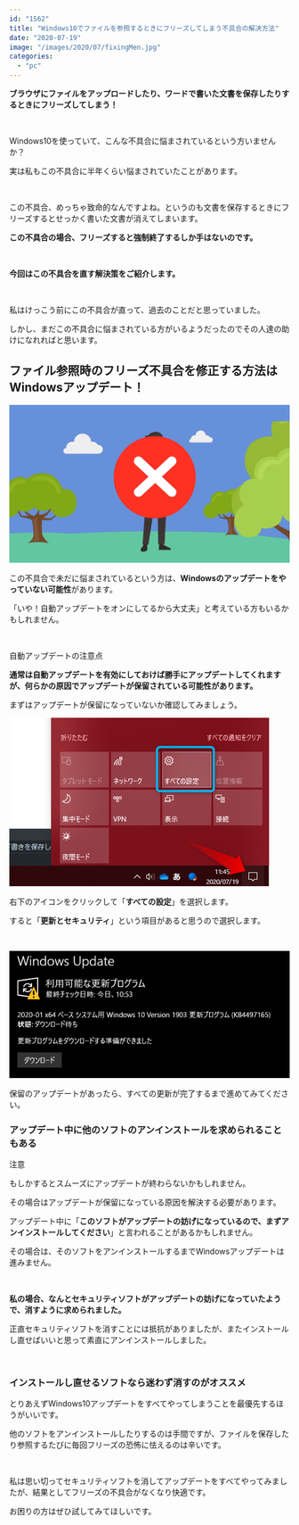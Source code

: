 ```yaml
---
id: "1562"
title: "Windows10でファイルを参照するときにフリーズしてしまう不具合の解決方法"
date: "2020-07-19"
image: "/images/2020/07/fixingMen.jpg"
categories: 
  - "pc"
---
```


**ブラウザにファイルをアップロードしたり、ワードで書いた文書を保存したりするときにフリーズしてしまう！**

 

Windows10を使っていて、こんな不具合に悩まされているという方いませんか？

実は私もこの不具合に半年くらい悩まされていたことがあります。

 

この不具合、めっちゃ致命的なんですよね。というのも文書を保存するときにフリーズするとせっかく書いた文書が消えてしまいます。

**この不具合の場合、フリーズすると強制終了するしか手はないのです。**

 

**今回はこの不具合を直す解決策をご紹介します。**

 

私はけっこう前にこの不具合が直って、過去のことだと思っていました。

しかし、まだこの不具合に悩まされている方がいるようだったのでその人達の助けになれればと思います。

## ファイル参照時のフリーズ不具合を修正する方法はWindowsアップデート！

![](/images/2020/07/batsu.png)

この不具合で未だに悩まされているという方は、**Windowsのアップデートをやっていない可能性**があります。

「いや！自動アップデートをオンにしてるから大丈夫」と考えている方もいるかもしれません。

 

自動アップデートの注意点

**通常は自動アップデートを有効にしておけば勝手にアップデートしてくれますが、何らかの原因でアップデートが保留されている可能性があります。**

まずはアップデートが保留になっていないか確認してみましょう。

![Windows10で設定画面を表示する手順](/images/2020/07/gotoSettings.png)

右下のアイコンをクリックして「**すべての設定**」を選択します。

すると「**更新とセキュリティ**」という項目があると思うので選択します。

 

![Windows10で保留になっているアップデートを確認する](/images/2020/07/win10updCheck.png)

保留のアップデートがあったら、すべての更新が完了するまで進めてみてください。

### アップデート中に他のソフトのアンインストールを求められることもある

注意

もしかするとスムーズにアップデートが終わらないかもしれません。

その場合はアップデートが保留になっている原因を解決する必要があります。

アップデート中に「**このソフトがアップデートの妨げになっているので、まずアンインストールしてください**」と言われることがあるかもしれません。

その場合は、そのソフトをアンインストールするまでWindowsアップデートは進みません。

 

**私の場合、なんとセキュリティソフトがアップデートの妨げになっていたようで、消すように求められました。**

正直セキュリティソフトを消すことには抵抗がありましたが、またインストールし直せばいいと思って素直にアンインストールしました。

 

### インストールし直せるソフトなら迷わず消すのがオススメ

とりあえずWindows10アップデートをすべてやってしまうことを最優先するほうがいいです。

他のソフトをアンインストールしたりするのは手間ですが、ファイルを保存したり参照するたびに毎回フリーズの恐怖に怯えるのは辛いです。

 

私は思い切ってセキュリティソフトを消してアップデートをすべてやってみましたが、結果としてフリーズの不具合がなくなり快適です。

お困りの方はぜひ試してみてほしいです。
